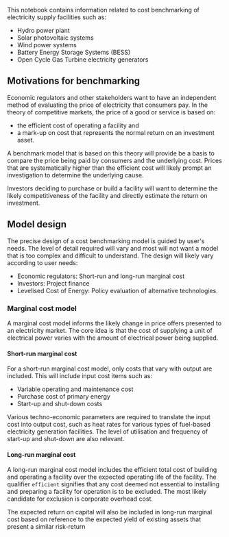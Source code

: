 This notebook contains information related to cost benchmarking of electricity supply facilities such as:
- Hydro power plant
- Solar photovoltaic systems
- Wind power systems
- Battery Energy Storage Systems (BESS)
- Open Cycle Gas Turbine electricity generators

## Motivations for benchmarking
Economic regulators and other stakeholders want to have an independent method of evaluating the price of electricity that consumers pay. In the theory of competitive markets, the price of a good or service is based on:
- the efficient cost of operating a facility and
- a mark-up on cost that represents the normal return on an investment asset.

A benchmark model that is based on this theory will provide be a basis to compare the price being paid by consumers and the underlying cost. Prices that are systematically higher than the efficient cost will likely prompt an investigation to determine the underlying cause.

Investors deciding to purchase or build a facility will want to determine the likely competitiveness of the facility and directly estimate the return on investment. 

## Model design
The precise design of a cost benchmarking model is guided by user's needs. The level of detail required will vary and most will not want a model that is too complex and difficult to understand. The design will likely vary according to user needs:
- Economic regulators: Short-run and long-run marginal cost
- Investors: Project finance
- Levelised Cost of Energy: Policy evaluation of alternative technologies.

### Marginal cost model 
A marginal cost model informs the likely change in price offers presented to an electricity market. The core idea is that the cost of supplying a unit of electrical power varies with the amount of electrical power being supplied. 

#### Short-run marginal cost
For a short-run marginal cost model, only costs that vary with output are included. This will include input cost items such as:
- Variable operating and maintenance cost
- Purchase cost of primary energy
- Start-up and shut-down costs

Various techno-economic parameters are required to translate the input cost into output cost, such as heat rates for various types of fuel-based electricity generation facilities. The level of utilisation and frequency of start-up and shut-down are also relevant.

#### Long-run marginal cost
A long-run marginal cost model includes the efficient total cost of building and operating a facility over the expected operating life of the facility. The qualifier `efficient` signifies that any cost deemed not essential to installing and preparing a facility for operation is to be excluded. The most likely candidate for exclusion is corporate overhead cost.

The expected return on capital will also be included in long-run marginal cost based on reference to the expected yield of existing assets that present a similar risk-return 